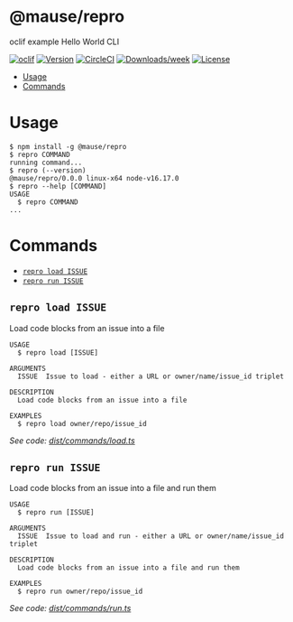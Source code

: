 @mause/repro
=================

oclif example Hello World CLI

[![oclif](https://img.shields.io/badge/cli-oclif-brightgreen.svg)](https://oclif.io)
[![Version](https://img.shields.io/npm/v/@mause/repro.svg)](https://npmjs.org/package/@mause/repro)
[![CircleCI](https://circleci.com/gh/oclif/hello-world/tree/main.svg?style=shield)](https://circleci.com/gh/oclif/hello-world/tree/main)
[![Downloads/week](https://img.shields.io/npm/dw/@mause/repro.svg)](https://npmjs.org/package/@mause/repro)
[![License](https://img.shields.io/npm/l/@mause/repro.svg)](https://github.com/oclif/hello-world/blob/main/package.json)

<!-- toc -->
* [Usage](#usage)
* [Commands](#commands)
<!-- tocstop -->
# Usage
<!-- usage -->
```sh-session
$ npm install -g @mause/repro
$ repro COMMAND
running command...
$ repro (--version)
@mause/repro/0.0.0 linux-x64 node-v16.17.0
$ repro --help [COMMAND]
USAGE
  $ repro COMMAND
...
```
<!-- usagestop -->
# Commands
<!-- commands -->
* [`repro load ISSUE`](#repro-load-issue)
* [`repro run ISSUE`](#repro-run-issue)

## `repro load ISSUE`

Load code blocks from an issue into a file

```
USAGE
  $ repro load [ISSUE]

ARGUMENTS
  ISSUE  Issue to load - either a URL or owner/name/issue_id triplet

DESCRIPTION
  Load code blocks from an issue into a file

EXAMPLES
  $ repro load owner/repo/issue_id
```

_See code: [dist/commands/load.ts](https://github.com/Mause/repro/blob/v0.0.0/dist/commands/load.ts)_

## `repro run ISSUE`

Load code blocks from an issue into a file and run them

```
USAGE
  $ repro run [ISSUE]

ARGUMENTS
  ISSUE  Issue to load and run - either a URL or owner/name/issue_id triplet

DESCRIPTION
  Load code blocks from an issue into a file and run them

EXAMPLES
  $ repro run owner/repo/issue_id
```

_See code: [dist/commands/run.ts](https://github.com/Mause/repro/blob/v0.0.0/dist/commands/run.ts)_
<!-- commandsstop -->
